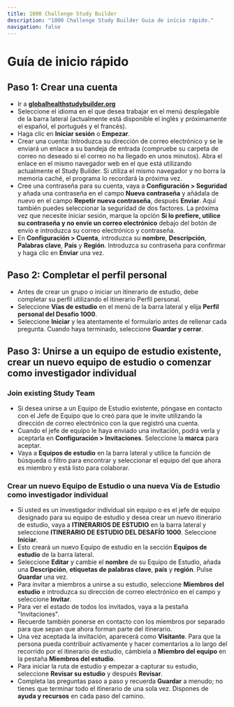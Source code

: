 ```yaml
---
title: 1000 Challenge Study Builder
description: "1000 Challenge Study Builder Guia de início rápido."
navigation: false
---
```

# Guía de inicio rápido

## Paso 1: Crear una cuenta
- Ir a **[globalhealthstudybuilder.org](/)**
- Seleccione el idioma en el que desea trabajar en el menú desplegable de la barra lateral (actualmente está disponible el inglés y próximamente el español, el portugués y el francés).
- Haga clic en **Iniciar sesión** o **Empezar**.
- Crear una cuenta: Introduzca su dirección de correo electrónico y se le enviará un enlace a su bandeja de entrada (compruebe su carpeta de correo no deseado si el correo no ha llegado en unos minutos). Abra el enlace en el mismo navegador web en el que está utilizando actualmente el Study Builder. Si utiliza el mismo navegador y no borra la memoria caché, el programa lo recordará la próxima vez.
- Cree una contraseña para su cuenta, vaya a **Configuración > Seguridad** y añada una contraseña en el campo **Nueva contraseña** y añádala de nuevo en el campo **Repetir nueva contraseña**, después **Enviar**. Aquí también puedes seleccionar la seguridad de dos factores. La próxima vez que necesite iniciar sesión, marque la opción **Si lo prefiere, utilice su contraseña y no envíe un correo electrónico** debajo del botón de envío e introduzca su correo electrónico y contraseña.
- En **Configuración > Cuenta**, introduzca su **nombre**, **Descripción**, **Palabras clave**, **País** y **Región**. Introduzca su contraseña para confirmar y haga clic en **Enviar** una vez.

## Paso 2: Completar el perfil personal
- Antes de crear un grupo o iniciar un itinerario de estudio, debe completar su perfil utilizando el itinerario Perfil personal.
- Seleccione **Vías de estudio** en el menú de la barra lateral y elija **Perfil personal del Desafío 1000**.
- Seleccione **Iniciar** y lea atentamente el formulario antes de rellenar cada pregunta. Cuando haya terminado, seleccione **Guardar y cerrar**.

## Paso 3: Unirse a un equipo de estudio existente, crear un nuevo equipo de estudio o comenzar como investigador individual

### Join existing Study Team
- Si desea unirse a un Equipo de Estudio existente, póngase en contacto con el Jefe de Equipo que lo creó para que le invite utilizando la dirección de correo electrónico con la que registró una cuenta. 
- Cuando el jefe de equipo le haya enviado una invitación, podrá verla y aceptarla en **Configuración > Invitaciones**. Seleccione la **marca** para aceptar. 
- Vaya a **Equipos de estudio** en la barra lateral y utilice la función de búsqueda o filtro para encontrar y seleccionar el equipo del que ahora es miembro y está listo para colaborar.

### Crear un nuevo Equipo de Estudio o una nueva Vía de Estudio como investigador individual
- Si usted es un investigador individual sin equipo o es el jefe de equipo designado para su equipo de estudio y desea crear un nuevo itinerario de estudio, vaya a **ITINERARIOS DE ESTUDIO** en la barra lateral y seleccione **ITINERARIO DE ESTUDIO DEL DESAFÍO 1000**. Seleccione **Iniciar**.
- Esto creará un nuevo Equipo de estudio en la sección **Equipos de estudio** de la barra lateral. 
- Seleccione **Editar** y cambie el **nombre** de su Equipo de Estudio, añada una **Descripción**, **etiquetas de palabras clave**, **país** y **región**. Pulse **Guardar** una vez.
- Para invitar a miembros a unirse a su estudio, seleccione **Miembros del estudio** e introduzca su dirección de correo electrónico en el campo y seleccione **Invitar**.
- Para ver el estado de todos los invitados, vaya a la pestaña "Invitaciones".
- Recuerde también ponerse en contacto con los miembros por separado para que sepan que ahora forman parte del itinerario.
- Una vez aceptada la invitación, aparecerá como **Visitante**. Para que la persona pueda contribuir activamente y hacer comentarios a lo largo del recorrido por el itinerario de estudio, cámbiela a **Miembro del equipo** en la pestaña **Miembros del estudio**.
- Para iniciar la ruta de estudio y empezar a capturar su estudio, seleccione **Revisar su estudio** y después **Revisar**.
- Completa las preguntas paso a paso y recuerda **Guardar** a menudo; no tienes que terminar todo el itinerario de una sola vez. Dispones de **ayuda y recursos** en cada paso del camino.
